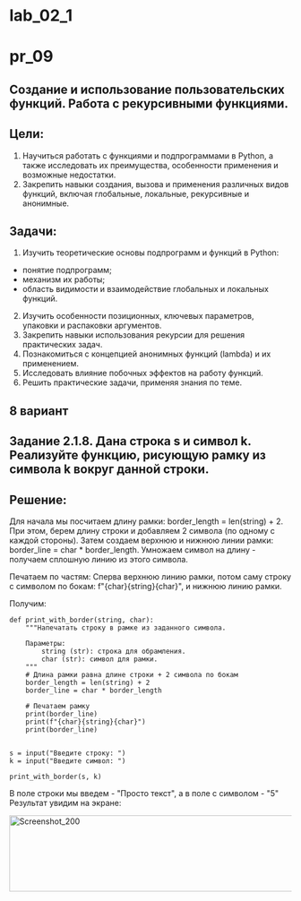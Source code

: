 # lab_02_1
# pr_09
## Создание и использование пользовательских функций. Работа с рекурсивными функциями.

## Цели:
1. Научиться работать с функциями и подпрограммами в Python, а также исследовать их преимущества, особенности применения и возможные
недостатки.
2. Закрепить навыки создания, вызова и применения различных видов функций, включая глобальные, локальные, рекурсивные и анонимные.

## Задачи:
1. Изучить теоретические основы подпрограмм и функций в Python:
- понятие подпрограмм;
- механизм их работы;
- область видимости и взаимодействие глобальных и локальных функций.
2. Изучить особенности позиционных, ключевых параметров, упаковки и распаковки аргументов.
3. Закрепить навыки использования рекурсии для решения практических задач.
4. Познакомиться с концепцией анонимных функций (lambda) и их применением.
5. Исследовать влияние побочных эффектов на работу функций.
6. Решить практические задачи, применяя знания по теме.

## 8 вариант
## Задание 2.1.8. Дана строка s и символ k. Реализуйте функцию, рисующую рамку из символа k вокруг данной строки.
## Решение:
Для начала мы посчитаем длину рамки: border_length = len(string) + 2. При этом, берем длину строки и добавляем 2 символа (по одному с каждой стороны). Затем создаем верхнюю и нижнюю линии рамки: border_line = char * border_length. Умножаем символ на длину - получаем сплошную линию из этого символа.

Печатаем по частям:
Сперва верхнюю линию рамки, потом саму строку с символом по бокам: f"{char}{string}{char}", и нижнюю линию рамки.

Получим:

```
def print_with_border(string, char):
    """Напечатать строку в рамке из заданного символа.

    Параметры:
        string (str): строка для обрамления.
        char (str): символ для рамки.
    """
    # Длина рамки равна длине строки + 2 символа по бокам
    border_length = len(string) + 2
    border_line = char * border_length

    # Печатаем рамку
    print(border_line)
    print(f"{char}{string}{char}")
    print(border_line)


s = input("Введите строку: ")
k = input("Введите символ: ")

print_with_border(s, k)
```
В поле строки мы введем - "Просто текст", а в поле с символом - "5"
Результат увидим на экране:

<img width="665" height="136" alt="Screenshot_200" src="https://github.com/user-attachments/assets/c8c197aa-299b-43d0-8380-4e06615d5b1d" />
